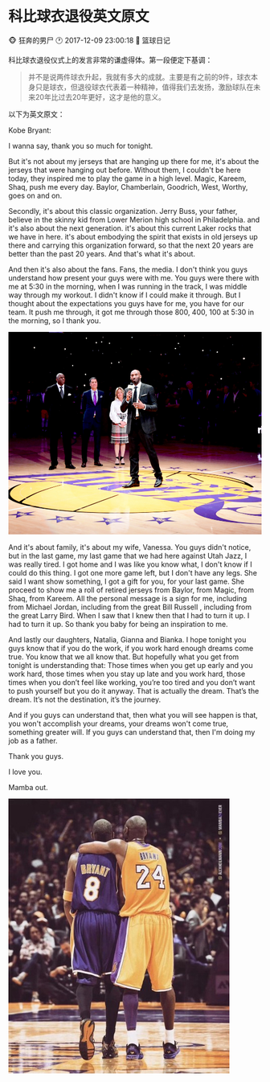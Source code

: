 #  科比球衣退役英文原文
:monkey_face: 狂奔的男尸  :clock1: 2017-12-09 23:00:18  :open_file_folder:   篮球日记

科比球衣退役仪式上的发言非常的谦虚得体。第一段便定下基调：

> 并不是说两件球衣升起，我就有多大的成就。主要是有之前的9件，球衣本身只是球衣，但退役球衣代表着一种精神，值得我们去发扬，激励球队在未来20年比过去20年更好，这才是他的意义。

以下为英文原文：

Kobe Bryant:

I wanna say, thank you so much for tonight.

But it's not about my jerseys that are hanging up there for me, it's about the jerseys that were hanging out before. Without them, I couldn't be here today, they inspired me to play the game in a high level. Magic, Kareem, Shaq, push me every day. Baylor, Chamberlain, Goodrich, West, Worthy, goes on and on.

Secondly, it's about this classic organization. Jerry Buss, your father, believe in the skinny kid from Lower Merion high school in Philadelphia. and it's also about the next generation. it's about this current Laker rocks that we have in here. it's about embodying the spirit that exists in old jerseys up there and carrying this organization forward, so that the next 20 years are better than the past 20 years. And that's what it's about.

And then it's also about the fans. Fans, the media. I don't think you guys understand how present your guys were with me. You guys were there with me at 5:30 in the morning, when I was running in the track, I was middle way through my workout. I didn't know if I could make it through. But I thought about the expectations you guys have for me, you have for our team. It push me through, it got me through those 800, 400, 100 at 5:30 in the morning, so I thank you.

![Mamba out](mambaout2.jpg)

And it's about family, it's about my wife, Vanessa. You guys didn't notice, but in the last game, my last game that we had here against Utah Jazz, I was really tired. I got home and I was like you know what, I don't know if I could do this thing. I got one more game left, but I don't have any legs. She said I want show something, I got a gift for you, for your last game. She proceed to show me a roll of retired jerseys from Baylor, from Magic, from Shaq, from Kareem. All the personal message is a sign for me, including from Michael Jordan, including from the great Bill Russell , including from the great Larry Bird. When I saw that I knew then that I had to turn it up. I had to turn it up. So thank you baby for being an inspiration to me.

And lastly our daughters, Natalia, Gianna and Bianka. I hope tonight you guys know that if you do the work, if you work hard enough dreams come true. You know that we all know that. But hopefully what you get from tonight is understanding that: Those times when you get up early and you work hard, those times when you stay up late and you work hard, those times when you don’t feel like working, you’re too tired and you don’t want to push yourself but you do it anyway. That is actually the dream. That’s the dream. It’s not the destination, it’s the journey.

And if you guys can understand that, then what you will see happen is that, you won't accomplish your dreams, your dreams won't come true, something greater will. If you guys can understand that, then I'm doing my job as a father.

Thank you guys. 

I love you. 

Mamba out.

![Manba out](mambaout.jpg)
